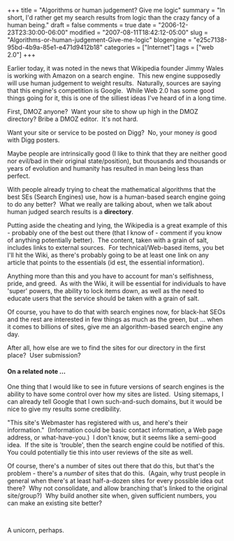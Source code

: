 +++
title = "Algorithms or human judgement?  Give me logic"
summary = "In short, I'd rather get my search results from logic than the crazy fancy of a human being."
draft = false
comments = true
date = "2006-12-23T23:30:00-06:00"
modified = "2007-08-11T18:42:12-05:00"
slug = "Algorithms-or-human-judgement-Give-me-logic"
blogengine = "e25c7138-95bd-4b9a-85e1-e471d9412b18"
categories = ["Internet"]
tags = ["web 2.0"]
+++

<p>
Earlier today, it was noted in the news that Wikipedia founder Jimmy Wales is working with Amazon on a search engine.&nbsp; This new engine supposedly will use human judgement to weight results.&nbsp; Naturally, sources are saying that this engine&#39;s competition is Google.&nbsp; While Web 2.0 has some good things going for it, this is one of the silliest ideas I&#39;ve heard of in a long time.
</p>
<p>
First, DMOZ anyone?&nbsp; Want your site to show up high in the DMOZ directory? Bribe a DMOZ editor.&nbsp; It&#39;s not hard.
</p>
<p>
Want your site or service to be posted on Digg?&nbsp; No, your money <em>is</em> good with Digg posters.
</p>
<p>
Maybe people are intrinsically good (I like to think that they are neither good nor evil/bad in their original state/position), but thousands and thousands or years of evolution and humanity has resulted in man being less than perfect.
</p>
<p>
With people already trying to cheat the mathematical algorithms that the best SEs (Search Engines) use, how is a human-based search engine going to do any better?&nbsp; What we really are talking about, when we talk about human judged search results is a <strong>directory</strong>.
</p>
<p>
Putting aside the cheating and lying, the Wikipedia is a great example of this - probably one of the best out there (that I know of - comment if you know of anything potentially better).&nbsp; The content, taken with a grain of salt, includes links to external sources.&nbsp; For technical/Web-based items, you bet I&#39;ll hit the Wiki, as there&#39;s probably going to be at least one link on any article that points to the essentials (id est, the essential information).
</p>
<p>
Anything more than this and you have to account for man&#39;s selfishness, pride, and greed.&nbsp; As with the Wiki, it will be essential for individuals to have &#39;super&#39; powers, the ability to lock items down, as well as the need to educate users that the service should be taken with a grain of salt.
</p>
<p>
Of course, you have to do that with search engines now, for black-hat SEOs and the rest are interested in few things as much as the green, but ... when it comes to billions of sites, give me an algorithm-based search engine any day.
</p>
<p>
After all, how else are we to find the sites for our directory in the first place?&nbsp; User submission?
</p>
<h4>On a related note ...</h4>
<p>
One thing that I would like to see in future versions of search engines is the ability to have some control over how my sites are listed.&nbsp; Using sitemaps, I can already tell Google that I own such-and-such domains, but it would be nice to give my results some credibility.
</p>
<p>
&quot;This site&#39;s Webmaster has registered with us, and here&#39;s their information.&quot;&nbsp; (Information could be basic contact information, a Web page address, or what-have-you.)&nbsp; I don&#39;t know, but it seems like a semi-good idea.&nbsp; If the site is &#39;trouble&#39;, then the search engine could be notified of this.&nbsp; You could potentially tie this into user reviews of the site as well.
</p>
<p>
Of course, there&#39;s a number of sites out there that do this, but that&#39;s the problem - there&#39;s a <em>number</em> of sites that do this.&nbsp; (Again, why trust people in general when there&#39;s at least half-a-dozen sites for every possible idea out there?&nbsp; Why not consolidate, and allow branching that&#39;s linked to the original site/group?)&nbsp; Why build another site when, given sufficient numbers, you can make an existing site better?
</p>
<p>
&nbsp;
</p>
<p>
A unicorn, perhaps.
</p>

